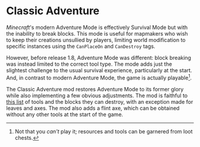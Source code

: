 # Classic Adventure

_Minecraft_'s modern Adventure Mode is effectively Survival Mode but with the inability to break blocks. This mode is useful for mapmakers who wish to keep their creations unsullied by players, limiting world modification to specific instances using the `CanPlaceOn` and `CanDestroy` tags.

However, before release 1.8, Adventure Mode was different: block breaking was instead limited to the correct tool type. The mode adds just the slightest challenge to the usual survival experience, particularly at the start. And, in contrast to modern Adventure Mode, the game is actually playable[^1].

The Classic Adventure mod restores Adventure Mode to its former glory while also implementing a few obvious adjustments. The mod is faithful to [this list](https://minecraft.fandom.com/wiki/Adventure/Before_1.8) of tools and the blocks they can destroy, with an exception made for leaves and axes. The mod also adds a flint axe, which can be obtained without any other tools at the start of the game. 

[^1]: Not that you _can't_ play it; resources and tools can be garnered from loot chests.
